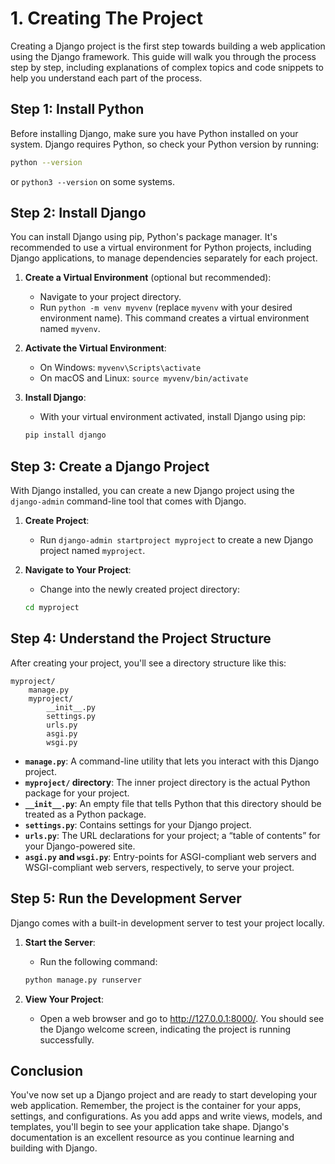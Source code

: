 # 1. Creating The Project

Creating a Django project is the first step towards building a web application using the Django framework. This guide will walk you through the process step by step, including explanations of complex topics and code snippets to help you understand each part of the process.

## Step 1: Install Python

Before installing Django, make sure you have Python installed on your system. Django requires Python, so check your Python version by running:

```bash
python --version
```

or `python3 --version` on some systems.

## Step 2: Install Django

You can install Django using pip, Python's package manager. It's recommended to use a virtual environment for Python projects, including Django applications, to manage dependencies separately for each project.

1. **Create a Virtual Environment** (optional but recommended):

   - Navigate to your project directory.
   - Run `python -m venv myvenv` (replace `myvenv` with your desired environment name). This command creates a virtual environment named `myvenv`.

2. **Activate the Virtual Environment**:

   - On Windows: `myvenv\Scripts\activate`
   - On macOS and Linux: `source myvenv/bin/activate`

3. **Install Django**:

   - With your virtual environment activated, install Django using pip:

   ```bash
   pip install django
   ```

## Step 3: Create a Django Project

With Django installed, you can create a new Django project using the `django-admin` command-line tool that comes with Django.

1. **Create Project**:

   - Run `django-admin startproject myproject` to create a new Django project named `myproject`.

2. **Navigate to Your Project**:

   - Change into the newly created project directory:

   ```bash
   cd myproject
   ```

## Step 4: Understand the Project Structure

After creating your project, you'll see a directory structure like this:

```
myproject/
    manage.py
    myproject/
        __init__.py
        settings.py
        urls.py
        asgi.py
        wsgi.py
```

- **`manage.py`**: A command-line utility that lets you interact with this Django project.
- **`myproject/` directory**: The inner project directory is the actual Python package for your project.
- **`__init__.py`**: An empty file that tells Python that this directory should be treated as a Python package.
- **`settings.py`**: Contains settings for your Django project.
- **`urls.py`**: The URL declarations for your project; a “table of contents” for your Django-powered site.
- **`asgi.py` and `wsgi.py`**: Entry-points for ASGI-compliant web servers and WSGI-compliant web servers, respectively, to serve your project.

## Step 5: Run the Development Server

Django comes with a built-in development server to test your project locally.

1. **Start the Server**:

   - Run the following command:

   ```bash
   python manage.py runserver
   ```

2. **View Your Project**:

   - Open a web browser and go to http://127.0.0.1:8000/. You should see the Django welcome screen, indicating the project is running successfully.

## Conclusion

You've now set up a Django project and are ready to start developing your web application. Remember, the project is the container for your apps, settings, and configurations. As you add apps and write views, models, and templates, you'll begin to see your application take shape. Django's documentation is an excellent resource as you continue learning and building with Django.
